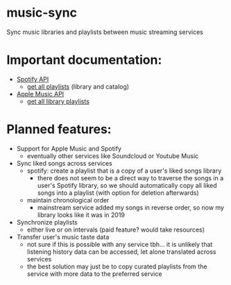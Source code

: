 # music-sync
Sync music libraries and playlists between music streaming services

# Important documentation:

* [Spotify API](https://developer.spotify.com/documentation/web-api)
  * [get all playlists](https://developer.spotify.com/documentation/web-api/reference/get-a-list-of-current-users-playlists) (library and catalog)
* [Apple Music API](https://developer.apple.com/documentation/applemusicapi)
  * [get all library playlists](https://developer.apple.com/documentation/applemusicapi/get_all_library_playlists)


# Planned features:
* Support for Apple Music and Spotify
    * eventually other services like Soundcloud or Youtube Music
* Sync liked songs across services
  * spotify: create a playlist that is a copy of a user's liked songs library
    * there does not seem to be a direct way to traverse the songs in a user's Spotify library, so we should automatically copy all liked songs into a playlist (with option for deletion afterwards)
  * maintain chronological order
    * mainstream service added my songs in reverse order, so now my library looks like it was in 2019
* Synchronize playlists
  *  either live or on intervals (paid feature? would take resources)
* Transfer user's music taste data
  * not sure if this is possible with any service tbh... it is unlikely that listening history data can be accessed, let alone translated across services
  * the best solution may just be to copy curated playlists from the service with more data to the preferred service
